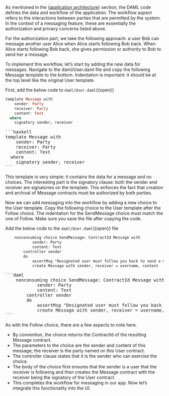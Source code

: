 As mentioned in the ([application architecture](https://docs.daml.com/getting-started/app-architecture.html)) section, the DAML code defines the data and workflow of the application. The workflow aspect refers to the interactions between parties that are permitted by the system. In the context of a messaging feature, these are essentially the authorization and privacy concerns listed above.

For the authorization part, we take the following approach: a user Bob can message another user Alice when Alice starts following Bob back. When Alice starts following Bob back, she gives permission or authority to Bob to send her a message.

To implement this workflow, let’s start by adding the new data for messages. Navigate to the daml/User.daml file and copy the following Message template to the bottom. Indentation is important: it should be at the top level like the original User template.

First, add the below code to `daml/User.daml`{{open}}

```haskell
template Message with
    sender: Party
    receiver: Party
    content: Text
  where
    signatory sender, receiver
```

<pre class="file" data-target="clipboard">
```haskell
template Message with
    sender: Party
    receiver: Party
    content: Text
  where
    signatory sender, receiver
```
</pre>

This template is very simple: it contains the data for a message and no choices. The interesting part is the signatory clause: both the sender and receiver are signatories on the template. This enforces the fact that creation and archival of Message contracts must be authorized by both parties.

Now we can add messaging into the workflow by adding a new choice to the User template. Copy the following choice to the User template after the Follow choice. The indentation for the SendMessage choice must match the one of Follow. Make sure you save the file after copying the code.

Add the below code to the `daml/User.daml`{{open}} file

```daml
    nonconsuming choice SendMessage: ContractId Message with
            sender: Party
            content: Text
        controller sender
        do
            assertMsg "Designated user must follow you back to send a message" (elem sender following)
            create Message with sender, receiver = username, content
```

<pre class="file" data-target="clipboard">
```daml
    nonconsuming choice SendMessage: ContractId Message with
            sender: Party
            content: Text
        controller sender
        do
            assertMsg "Designated user must follow you back to send a message" (elem sender following)
            create Message with sender, receiver = username, content
```
</pre>

As with the Follow choice, there are a few aspects to note here.

- By convention, the choice returns the ContractId of the resulting Message contract.
- The parameters to the choice are the sender and content of this message; the receiver is the party named on this User contract.
- The controller clause states that it is the sender who can exercise the choice.
- The body of the choice first ensures that the sender is a user that the receiver is following and then creates the Message contract with the receiver being the signatory of the User contract.
- This completes the workflow for messaging in our app. Now let’s integrate this functionality into the UI.
